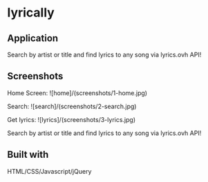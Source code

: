# lyrically

## Application
Search by artist or title and find lyrics to any song via lyrics.ovh API!

## Screenshots
Home Screen:
![home]/(screenshots/1-home.jpg)

Search:
![search]/(screenshots/2-search.jpg)

Get lyrics:
![lyrics]/(screenshots/3-lyrics.jpg)

Search by artist or title and find lyrics to any song via lyrics.ovh API!

## Built with
HTML/CSS/Javascript/jQuery
